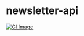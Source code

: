 # newsletter-api

[![CI Image]][newsletter-api general CI]

[CI Image]: https://img.shields.io/github/workflow/status/austintheriot/newsletter-api/Rust?label=build&style=flat-square
[newsletter-api general CI]: https://github.com/austintheriot/newsletter-api/actions/workflows/general.yml